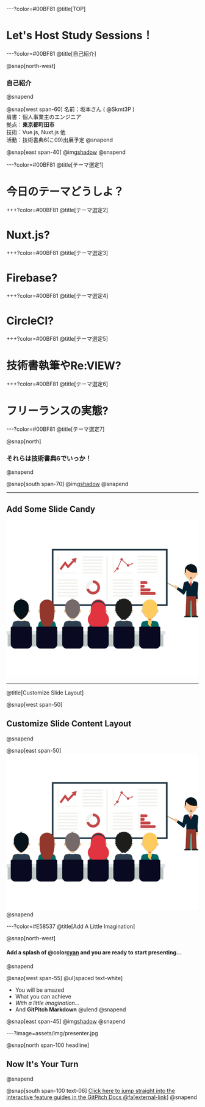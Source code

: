 ---?color=#00BF81
@title[TOP]
# Let's Host Study Sessions！

---?color=#00BF81
@title[自己紹介]

@snap[north-west]
### 自己紹介
@snapend

@snap[west span-60]
名前：坂本さん ( @Skmt3P ) <br>
肩書：個人事業主のエンジニア <br>
拠点：**東京都町田市** <br>
技術：Vue.js, Nuxt.js 他 <br>
活動：技術書典6(こ09)出展予定
@snapend

@snap[east span-40]
@img[shadow](assets/img/profile.png)
@snapend

---?color=#00BF81
@title[テーマ選定1]

# 今日のテーマどうしよ？

+++?color=#00BF81
@title[テーマ選定2]

# Nuxt.js?

+++?color=#00BF81
@title[テーマ選定3]

# Firebase?

+++?color=#00BF81
@title[テーマ選定4]

# CircleCI?

+++?color=#00BF81
@title[テーマ選定5]

# 技術書執筆やRe:VIEW?

+++?color=#00BF81
@title[テーマ選定6]

# フリーランスの実態?

---?color=#00BF81
@title[テーマ選定7]

@snap[north]
### それらは技術書典6でいっか！
@snapend

@snap[south span-70]
@img[shadow](assets/img/qrcode.png)
@snapend

---

## Add Some Slide Candy

![](assets/img/presentation.png)

---
@title[Customize Slide Layout]

@snap[west span-50]
## Customize Slide Content Layout
@snapend

@snap[east span-50]
![](assets/img/presentation.png)
@snapend

---?color=#E58537
@title[Add A Little Imagination]

@snap[north-west]
#### Add a splash of @color[cyan](**color**) and you are ready to start presenting...
@snapend

@snap[west span-55]
@ul[spaced text-white]
- You will be amazed
- What you can achieve
- *With a little imagination...*
- And **GitPitch Markdown**
@ulend
@snapend

@snap[east span-45]
@img[shadow](assets/img/conference.png)
@snapend

---?image=assets/img/presenter.jpg

@snap[north span-100 headline]
## Now It's Your Turn
@snapend

@snap[south span-100 text-06]
[Click here to jump straight into the interactive feature guides in the GitPitch Docs @fa[external-link]](https://gitpitch.com/docs/getting-started/tutorial/)
@snapend